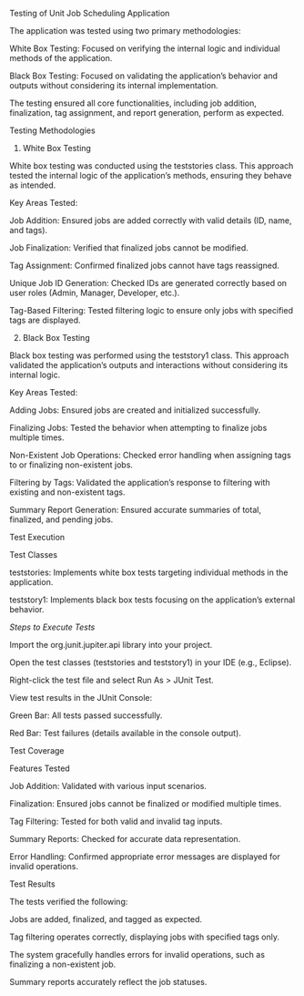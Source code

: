Testing of Unit Job Scheduling Application

The application was tested using two primary methodologies:

White Box Testing: Focused on verifying the internal logic and individual methods of the application.

Black Box Testing: Focused on validating the application’s behavior and outputs without considering its internal implementation.

The testing ensured all core functionalities, including job addition, finalization, tag assignment, and report generation, perform as expected.

Testing Methodologies

1. White Box Testing

White box testing was conducted using the teststories class. This approach tested the internal logic of the application’s methods, ensuring they behave as intended.

Key Areas Tested:

Job Addition: Ensured jobs are added correctly with valid details (ID, name, and tags).

Job Finalization: Verified that finalized jobs cannot be modified.

Tag Assignment: Confirmed finalized jobs cannot have tags reassigned.

Unique Job ID Generation: Checked IDs are generated correctly based on user roles (Admin, Manager, Developer, etc.).

Tag-Based Filtering: Tested filtering logic to ensure only jobs with specified tags are displayed.

2. Black Box Testing

Black box testing was performed using the teststory1 class. This approach validated the application’s outputs and interactions without considering its internal logic.

Key Areas Tested:

Adding Jobs: Ensured jobs are created and initialized successfully.

Finalizing Jobs: Tested the behavior when attempting to finalize jobs multiple times.

Non-Existent Job Operations: Checked error handling when assigning tags to or finalizing non-existent jobs.

Filtering by Tags: Validated the application’s response to filtering with existing and non-existent tags.

Summary Report Generation: Ensured accurate summaries of total, finalized, and pending jobs.

Test Execution

Test Classes

teststories: Implements white box tests targeting individual methods in the application.

teststory1: Implements black box tests focusing on the application’s external behavior.

*Steps to Execute Tests*

Import the org.junit.jupiter.api library into your project.

Open the test classes (teststories and teststory1) in your IDE (e.g., Eclipse).

Right-click the test file and select Run As > JUnit Test.

View test results in the JUnit Console:

Green Bar: All tests passed successfully.

Red Bar: Test failures (details available in the console output).

Test Coverage

Features Tested

Job Addition: Validated with various input scenarios.

Finalization: Ensured jobs cannot be finalized or modified multiple times.

Tag Filtering: Tested for both valid and invalid tag inputs.

Summary Reports: Checked for accurate data representation.

Error Handling: Confirmed appropriate error messages are displayed for invalid operations.

Test Results

The tests verified the following:

Jobs are added, finalized, and tagged as expected.

Tag filtering operates correctly, displaying jobs with specified tags only.

The system gracefully handles errors for invalid operations, such as finalizing a non-existent job.

Summary reports accurately reflect the job statuses.
